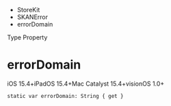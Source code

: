 

- StoreKit
- SKANError
-  errorDomain 

Type Property

# errorDomain

iOS 15.4+iPadOS 15.4+Mac Catalyst 15.4+visionOS 1.0+

``` source
static var errorDomain: String { get }
```


